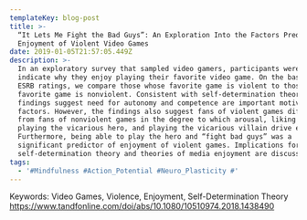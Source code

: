 ```yaml
---
templateKey: blog-post
title: >-
  “It Lets Me Fight the Bad Guys”: An Exploration Into the Factors Predicting
  Enjoyment of Violent Video Games
date: 2019-01-05T21:57:05.449Z
description: >-
  In an exploratory survey that sampled video gamers, participants were asked to
  indicate why they enjoy playing their favorite video game. On the basis of
  ESRB ratings, we compare those whose favorite game is violent to those whose
  favorite game is nonviolent. Consistent with self-determination theory, the
  findings suggest need for autonomy and competence are important motivating
  factors. However, the findings also suggest fans of violent games differed
  from fans of nonviolent games in the degree to which arousal, liking violence,
  playing the vicarious hero, and playing the vicarious villain drive enjoyment.
  Furthermore, being able to play the hero and “fight bad guys” was a
  significant predictor of enjoyment of violent games. Implications for
  self-determination theory and theories of media enjoyment are discussed.
tags:
  - '#Mindfulness #Action_Potential #Neuro_Plasticity #'
---
```

Keywords: Video Games, Violence, Enjoyment, Self-Determination Theory <https://www.tandfonline.com/doi/abs/10.1080/10510974.2018.1438490>
